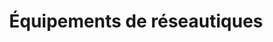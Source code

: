 ---
title: Équipements de réseautiques 
titre: Équipements de réseautiques
identifiant: equipements
icon: /img/ico/service2.svg
---